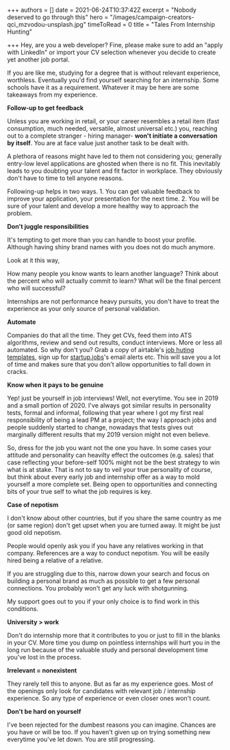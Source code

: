 +++
authors = []
date = 2021-06-24T10:37:42Z
excerpt = "Nobody deserved to go through this"
hero = "/images/campaign-creators-qci_mzvodou-unsplash.jpg"
timeToRead = 0
title = "Tales From Internship Hunting"

+++
Hey, are you a web developer? Fine, please make sure to add an "apply with LinkedIn" or import your CV selection whenever you decide to create yet another job portal.

If you are like me, studying for a degree that is without relevant experience, worthless. Eventually you'd find yourself searching for an internship. Some schools have it as a requirement. Whatever it may be here are some takeaways from my experience.

**Follow-up to get feedback**

Unless you are working in retail, or your career resembles a retail item (fast consumption, much needed, versatile, almost universal etc.) you, reaching out to a complete stranger - hiring manager- **won't initiate a conversation by itself**. You are at face value just another task to be dealt with.

A plethora of reasons might have led to them not considering you; generally entry-low level applications are ghosted when there is no fit. This inevitably leads to you doubting your talent and fit factor in workplace. They obviously don't have to time to tell anyone reasons.

Following-up helps in two ways. 1. You can get valuable feedback to improve your application, your presentation for the next time. 2. You will be sure of your talent and develop a more healthy way to approach the problem.

**Don't juggle responsibilities**

It's tempting to get more than you can handle to boost your profile. Although having shiny brand names with you does not do much anymore.

Look at it this way,

How many people you know wants to learn another language? Think about the percent who will actually commit to learn? What will be the final percent who will successful?

Internships are not performance heavy pursuits, you don't have to treat the experience as your only source of personal validation.

**Automate**

Companies do that all the time. They get CVs, feed them into ATS algorithms, review and send out results, conduct interviews. More or less all automated. So why don't you? Grab a copy of airtable's [job huting templates](https://airtable.com/templates/education/expvtfBrVBr0jxcwE/student-job-search), sign up for [startup.jobs](https://startup.jobs)'s email alerts etc. This will save you a lot of time and makes sure that you don't allow opportunities to fall down in cracks.

**Know when it pays to be genuine**

Yep! just be yourself in job interviews! Well, not everytime. You see in 2019 and a small portion of 2020. I've always got similar results in personality tests, formal and informal, following that year where I got my first real responsibility of being a lead PM at a project; the way I approach jobs and people suddenly started to change, nowadays that tests gives out marginally different results that my 2019 version might not even believe.

So, dress for the job you want not the one you have. In some cases your attitude and personality can heavilty effect the outcomes (e.g. sales) that case reflecting your before-self 100% might not be the best strategy to win what is at stake. That is not to say to veil your true personality of course, but think about every early job and internship offer as a way to mold yourself a more complete set. Being open to opportunities and connecting bits of your true self to what the job requires is key.

**Case of nepotism**

I don't know about other countries, but if you share the same country as me (or same region) don't get upset when you are turned away. It might be just good old nepotism.

People would openly ask you if you have any relatives working in that company. References are a way to conduct nepotism. You will be easily hired being a relative of a relative.

If you are struggling due to this, narrow down your search and focus on building a personal brand as much as possible to get a few personal connections. You probably won't get any luck with shotgunning.

My support goes out to you if your only choice is to find work in this conditions.

**University > work**

Don't do internship more that it contributes to you or just to fill in the blanks in your CV. More time you dump on pointless internships will hurt you in the long run because of the valuable study and personal development time you've lost in the process.

**Irrelevant = nonexistent**

They rarely tell this to anyone. But as far as my experience goes. Most of the openings only look for candidates with relevant job / internship experience. So any type of experience or even closer ones won't count.

**Don't be hard on yourself**

I've been rejected for the dumbest reasons you can imagine. Chances are you have or will be too. If you haven't given up on trying something new everytime you've let down. You are still progressing.
